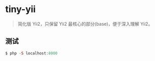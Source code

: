 # tiny-yii

> 简化版 Yii2，只保留 Yii2 最核心的部分(base)，便于深入理解 Yii2。

## 测试

``` php
$ php -S localhost:8000
```